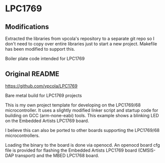 # LPC1769

## Modifications
Extracted the libraries from vpcola's repository to a separate git repo so I don't need to copy over entire libraries just to start a new project. Makefile has been modified to support this. 

Boiler plate code intended for LPC1769 

## Original README
https://github.com/vpcola/LPC1769

Bare metal build for LPC1769 projects

This is my own project template for developing on the LPC1769/68 microcontroller. It uses a slightly modified linker script 
and startup code for building on GCC (arm-none-eabi) tools. This example shows a blinking LED on the Embedded Artists LPC1769 board.

I believe this can also be ported to other boards supporting the LPC1769/68 microcontrollers.

Loading the binary to the board is done via openocd. An openocd board cfg file is provided for flashing the Embedded Artists LPC1769 
board (CMSIS-DAP transport) and the MBED LPC1768 board.
